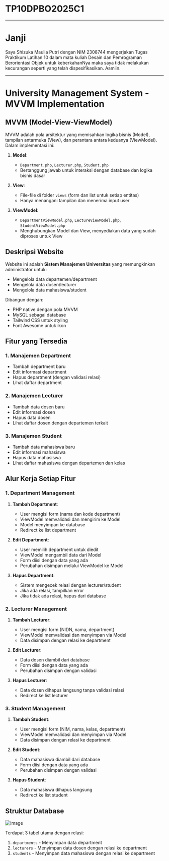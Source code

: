 # TP10DPBO2025C1

---

# Janji
Saya Shizuka Maulia Putri dengan NIM 2308744 mengerjakan Tugas Praktikum Latihan 10 dalam mata kuliah Desain dan Pemrograman Berorientasi Objek untuk keberkahanNya maka saya tidak melakukan kecurangan seperti yang telah dispesifikasikan. Aamiin.

---

# University Management System - MVVM Implementation

## MVVM (Model-View-ViewModel)
MVVM adalah pola arsitektur yang memisahkan logika bisnis (Model), tampilan antarmuka (View), dan perantara antara keduanya (ViewModel). Dalam implementasi ini:

1. **Model**: 
   - `Department.php`, `Lecturer.php`, `Student.php`
   - Bertanggung jawab untuk interaksi dengan database dan logika bisnis dasar

2. **View**: 
   - File-file di folder `views` (form dan list untuk setiap entitas)
   - Hanya menangani tampilan dan menerima input user

3. **ViewModel**: 
   - `DepartmentViewModel.php`, `LectureViewModel.php`, `StudentViewModel.php`
   - Menghubungkan Model dan View, menyediakan data yang sudah diproses untuk View

## Deskripsi Website
Website ini adalah **Sistem Manajemen Universitas** yang memungkinkan administrator untuk:
- Mengelola data departemen/department
- Mengelola data dosen/lecturer
- Mengelola data mahasiswa/student

Dibangun dengan:
- PHP native dengan pola MVVM
- MySQL sebagai database
- Tailwind CSS untuk styling
- Font Awesome untuk ikon

## Fitur yang Tersedia
### 1. Manajemen Department
- Tambah department baru
- Edit informasi department
- Hapus department (dengan validasi relasi)
- Lihat daftar department

### 2. Manajemen Lecturer
- Tambah data dosen baru
- Edit informasi dosen
- Hapus data dosen
- Lihat daftar dosen dengan departemen terkait

### 3. Manajemen Student
- Tambah data mahasiswa baru
- Edit informasi mahasiswa
- Hapus data mahasiswa
- Lihat daftar mahasiswa dengan departemen dan kelas

## Alur Kerja Setiap Fitur

### 1. Department Management
1. **Tambah Department**:
   - User mengisi form (nama dan kode department)
   - ViewModel memvalidasi dan mengirim ke Model
   - Model menyimpan ke database
   - Redirect ke list department

2. **Edit Department**:
   - User memilih department untuk diedit
   - ViewModel mengambil data dari Model
   - Form diisi dengan data yang ada
   - Perubahan disimpan melalui ViewModel ke Model

3. **Hapus Department**:
   - Sistem mengecek relasi dengan lecturer/student
   - Jika ada relasi, tampilkan error
   - Jika tidak ada relasi, hapus dari database

### 2. Lecturer Management
1. **Tambah Lecturer**:
   - User mengisi form (NIDN, nama, department)
   - ViewModel memvalidasi dan menyimpan via Model
   - Data disimpan dengan relasi ke department

2. **Edit Lecturer**:
   - Data dosen diambil dari database
   - Form diisi dengan data yang ada
   - Perubahan disimpan dengan validasi

3. **Hapus Lecturer**:
   - Data dosen dihapus langsung tanpa validasi relasi
   - Redirect ke list lecturer

### 3. Student Management
1. **Tambah Student**:
   - User mengisi form (NIM, nama, kelas, department)
   - ViewModel memvalidasi dan menyimpan via Model
   - Data disimpan dengan relasi ke department

2. **Edit Student**:
   - Data mahasiswa diambil dari database
   - Form diisi dengan data yang ada
   - Perubahan disimpan dengan validasi

3. **Hapus Student**:
   - Data mahasiswa dihapus langsung
   - Redirect ke list student

## Struktur Database
![image](https://github.com/user-attachments/assets/65912e50-2a68-49c7-8ceb-9ffc6c529bc6)

Terdapat 3 tabel utama dengan relasi:
1. `departments` - Menyimpan data department
2. `lecturers` - Menyimpan data dosen dengan relasi ke department
3. `students` - Menyimpan data mahasiswa dengan relasi ke department


